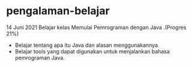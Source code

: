 # pengalaman-belajar

14 Juni 2021
Belajar kelas Memulai Pemrograman dengan Java .(Progres 21%)
- Belajar tentang apa itu Java dan alasan menggunakannya.
- Belajar tools yang dapat digunakan untuk menjalankan bahasa pemrograman Java.
